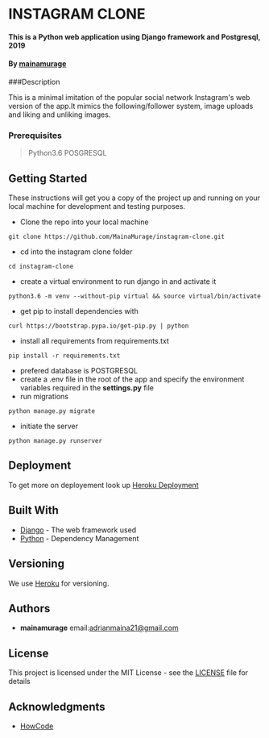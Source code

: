 # INSTAGRAM CLONE

#### This is a Python web application using Django  framework and Postgresql, 2019

#### By **[mainamurage](https://github.com/mainamurage)**

###Description

This is a minimal imitation of the popular social network Instagram's web version of the app.It mimics the following/follower system, image uploads and liking and unliking images.

### Prerequisites

> Python3.6
> POSGRESQL


## Getting Started

These instructions will get you a copy of the project up and running on your local machine for development and testing purposes.

* Clone the repo into your local machine
```
git clone https://github.com/MainaMurage/instagram-clone.git
```
* cd into the instagram clone folder
```
cd instagram-clone
```
* create a virtual environment to run django in and activate it 
```
python3.6 -m venv --without-pip virtual && source virtual/bin/activate
```
* get pip to install dependencies with
```
curl https://bootstrap.pypa.io/get-pip.py | python
```
* install all requirements from requirements.txt
```
pip install -r requirements.txt
```
* prefered database is POSTGRESQL
* create a .env file in the root of the app and specify the environment variables required in the **settings.py** file
* run migrations
```
python manage.py migrate
```
* initiate the server
```
python manage.py runserver
```

## Deployment

To get more on deployement look up [Heroku Deployment](https://gist.github.com/newtonkiragu/42f2500e56d9c2375a087233587eddd0)

## Built With

* [Django](https://docs.djangoproject.com/en/2.2/) - The web framework used
* [Python](https://docs.python.org/3/) - Dependency Management


## Versioning

We use [Heroku](https://www.heroku.com/home) for versioning. 

## Authors

* **mainamurage** email:adrianmaina21@gmail.com



## License

This project is licensed under the MIT License - see the [LICENSE](LICENSE) file for details

## Acknowledgments

* [HowCode](https://github.com/howCodeORG/howCode-Instragram)
